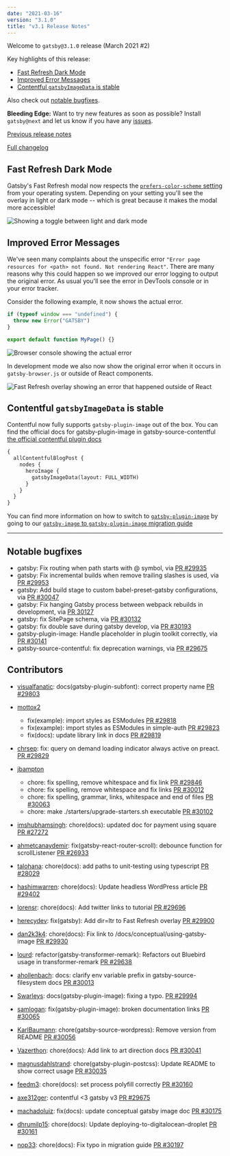 ```yaml
---
date: "2021-03-16"
version: "3.1.0"
title: "v3.1 Release Notes"
---
```


Welcome to `gatsby@3.1.0` release (March 2021 #2)

Key highlights of this release:

- [Fast Refresh Dark Mode](#fast-refresh-dark-mode)
- [Improved Error Messages](#improved-error-messages)
- [Contentful `gatsbyImageData` is stable](#contentful-gatsbyimagedata-is-stable)

Also check out [notable bugfixes](#notable-bugfixes).

**Bleeding Edge:** Want to try new features as soon as possible? Install `gatsby@next` and let us know
if you have any [issues](https://github.com/gatsbyjs/gatsby/issues).

[Previous release notes](/docs/reference/release-notes/v3.0)

[Full changelog](https://github.com/gatsbyjs/gatsby/compare/gatsby@3.1.0-next.0...gatsby@3.1.0)

## Fast Refresh Dark Mode

Gatsby's Fast Refresh modal now respects the [`prefers-color-scheme` setting](https://developer.mozilla.org/en-US/docs/Web/CSS/@media/prefers-color-scheme) from your operating system. Depending on your setting you'll see the overlay in light or dark mode -- which is great because it makes the modal more accessible!

![Showing a toggle between light and dark mode](https://user-images.githubusercontent.com/16143594/111284667-9faee400-8640-11eb-87c3-0015d439d894.gif)

## Improved Error Messages

We've seen many complaints about the unspecific error `"Error page resources for <path> not found. Not rendering React"`. There are many reasons why this could happen so we improved our error logging to output the original error. As usual you'll see the error in DevTools console or in your error tracker.

Consider the following example, it now shows the actual error.

```js
if (typeof window === "undefined") {
  throw new Error("GATSBY")
}

export default function MyPage() {}
```

![Browser console showing the actual error](https://user-images.githubusercontent.com/1120926/109872417-afa3ec80-7c6c-11eb-83dc-1d061fd4cd97.png)

In development mode we also now show the original error when it occurs in `gatsby-browser.js` or outside of React components.

![Fast Refresh overlay showing an error that happened outside of React](https://user-images.githubusercontent.com/1120926/110111666-fe5a9f00-7db0-11eb-8d2a-d9a7f2709f24.png)

## Contentful `gatsbyImageData` is stable

Contentful now fully supports `gatsby-plugin-image` out of the box. You can find the official docs for gatsby-plugin-image in gatsby-source-contentful [the official contentful plugin docs](https://www.gatsbyjs.com/plugins/gatsby-source-contentful/#using-the-new-gatsby-image-plugin)

```graphql
{
  allContentfulBlogPost {
    nodes {
      heroImage {
        gatsbyImageData(layout: FULL_WIDTH)
      }
    }
  }
}
```

You can find more information on how to switch to [`gatsby-plugin-image`](https://www.gatsbyjs.com/plugins/gatsby-plugin-image/#dynamic-images) by going to our [`gatsby-image` to `gatsby-plugin-image` migration guide](https://www.gatsbyjs.com/docs/reference/release-notes/image-migration-guide/)

---

## Notable bugfixes

- gatsby: Fix routing when path starts with @ symbol, via [PR #29935](https://github.com/gatsbyjs/gatsby/pull/29935)
- gatsby: Fix incremental builds when remove trailing slashes is used, via [PR #29953](https://github.com/gatsbyjs/gatsby/pull/29953)
- gatsby: Add build stage to custom babel-preset-gatsby configurations, via [PR #30047](https://github.com/gatsbyjs/gatsby/pull/30047)
- gatsby: Fix hanging Gatsby process between webpack rebuilds in development, via [PR 30127](https://github.com/gatsbyjs/gatsby/pull/30127)
- gatsby: fix SitePage schema, via [PR #30132](https://github.com/gatsbyjs/gatsby/pull/30132)
- gatsby: fix double save during gatsby develop, via [PR #30193](https://github.com/gatsbyjs/gatsby/pull/30193)
- gatsby-plugin-image: Handle placeholder in plugin toolkit correctly, via [PR #30141](https://github.com/gatsbyjs/gatsby/pull/30141)
- gatsby-source-contentful: fix deprecation warnings, via [PR #29675](https://github.com/gatsbyjs/gatsby/pull/29675)

## Contributors

- [visualfanatic](https://github.com/visualfanatic): docs(gatsby-plugin-subfont): correct property name [PR #29803](https://github.com/gatsbyjs/gatsby/pull/29803)
- [mottox2](https://github.com/mottox2)

  - fix(example): import styles as ESModules [PR #29818](https://github.com/gatsbyjs/gatsby/pull/29818)
  - fix(example): import styles as ESModules in simple-auth [PR #29823](https://github.com/gatsbyjs/gatsby/pull/29823)
  - fix(docs): update library link in docs [PR #29819](https://github.com/gatsbyjs/gatsby/pull/29819)

- [chrsep](https://github.com/chrsep): fix: query on demand loading indicator always active on preact. [PR #29829](https://github.com/gatsbyjs/gatsby/pull/29829)
- [jbampton](https://github.com/jbampton)

  - chore: fix spelling, remove whitespace and fix link [PR #29846](https://github.com/gatsbyjs/gatsby/pull/29846)
  - chore: fix spelling, remove whitespace and fix links [PR #30012](https://github.com/gatsbyjs/gatsby/pull/30012)
  - chore: fix spelling, grammar, links, whitespace and end of files [PR #30063](https://github.com/gatsbyjs/gatsby/pull/30063)
  - chore: make ./starters/upgrade-starters.sh executable [PR #30102](https://github.com/gatsbyjs/gatsby/pull/30102)

- [imshubhamsingh](https://github.com/imshubhamsingh): chore(docs): updated doc for payment using square [PR #27272](https://github.com/gatsbyjs/gatsby/pull/27272)
- [ahmetcanaydemir](https://github.com/ahmetcanaydemir): fix(gatsby-react-router-scroll): debounce function for scrollListener [PR #26933](https://github.com/gatsbyjs/gatsby/pull/26933)
- [talohana](https://github.com/talohana): chore(docs): add paths to unit-testing using typescript [PR #28029](https://github.com/gatsbyjs/gatsby/pull/28029)
- [hashimwarren](https://github.com/hashimwarren): chore(docs): Update headless WordPress article [PR #29402](https://github.com/gatsbyjs/gatsby/pull/29402)
- [lorensr](https://github.com/lorensr): chore(docs): Add twitter links to tutorial [PR #29696](https://github.com/gatsbyjs/gatsby/pull/29696)
- [herecydev](https://github.com/herecydev): fix(gatsby): Add dir=ltr to Fast Refresh overlay [PR #29900](https://github.com/gatsbyjs/gatsby/pull/29900)
- [dan2k3k4](https://github.com/dan2k3k4): chore(docs): Fix link to /docs/conceptual/using-gatsby-image [PR #29930](https://github.com/gatsbyjs/gatsby/pull/29930)
- [lourd](https://github.com/lourd): refactor(gatsby-transformer-remark): Refactors out Bluebird usage in transformer-remark [PR #29638](https://github.com/gatsbyjs/gatsby/pull/29638)
- [ahollenbach](https://github.com/ahollenbach): docs: clarify env variable prefix in gatsby-source-filesystem docs [PR #30013](https://github.com/gatsbyjs/gatsby/pull/30013)
- [Swarleys](https://github.com/Swarleys): docs(gatsby-plugin-image): fixing a typo. [PR #29994](https://github.com/gatsbyjs/gatsby/pull/29994)
- [samlogan](https://github.com/samlogan): fix(gatsby-plugin-image): broken documentation links [PR #30065](https://github.com/gatsbyjs/gatsby/pull/30065)
- [KarlBaumann](https://github.com/KarlBaumann): chore(gatsby-source-wordpress): Remove version from README [PR #30056](https://github.com/gatsbyjs/gatsby/pull/30056)
- [Vazerthon](https://github.com/Vazerthon): chore(docs): Add link to art direction docs [PR #30041](https://github.com/gatsbyjs/gatsby/pull/30041)
- [magnusdahlstrand](https://github.com/magnusdahlstrand): chore(gatsby-plugin-postcss): Update README to show correct usage [PR #30035](https://github.com/gatsbyjs/gatsby/pull/30035)
- [feedm3](https://github.com/feedm3): chore(docs): set process polyfill correctly [PR #30160](https://github.com/gatsbyjs/gatsby/pull/30160)
- [axe312ger](https://github.com/axe312ger): contentful <3 gatsby v3 [PR #29675](https://github.com/gatsbyjs/gatsby/pull/29675)
- [machadoluiz](https://github.com/machadoluiz): fix(docs): update conceptual gatsby image doc [PR #30175](https://github.com/gatsbyjs/gatsby/pull/30175)
- [dhrumilp15](https://github.com/dhrumilp15): chore(docs): Update deploying-to-digitalocean-droplet [PR #30161](https://github.com/gatsbyjs/gatsby/pull/30161)
- [nop33](https://github.com/nop33): chore(docs): Fix typo in migration guide [PR #30197](https://github.com/gatsbyjs/gatsby/pull/30197)
